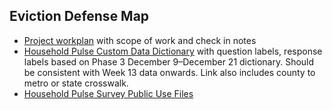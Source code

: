 ## Eviction Defense Map

* [Project workplan](https://docs.google.com/document/d/1w9o-pM68D3nr9rKDgwtDZqzrRjwVasWdZGQk5tnHXYE/edit) with scope of work and check in notes
* [Household Pulse Custom Data Dictionary](https://docs.google.com/spreadsheets/d/1xrfmQT7Ub1ayoNe05AQAFDhqL7qcKNSW6Y7XuA8s8uo/edit#gid=974836931) with question labels, response labels based on Phase 3 December 9–December 21 dictionary.  Should be consistent with Week 13 data onwards. Link also includes county to metro or state crosswalk.
* [Household Pulse Survey Public Use Files](https://www.census.gov/programs-surveys/household-pulse-survey/datasets.html)
